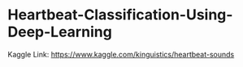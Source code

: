 # Heartbeat-Classification-Using-Deep-Learning
Kaggle Link: https://www.kaggle.com/kinguistics/heartbeat-sounds

